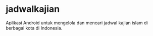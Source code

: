 # jadwalkajian
Aplikasi Android untuk mengelola dan mencari jadwal kajian islam di berbagai kota di Indonesia.
